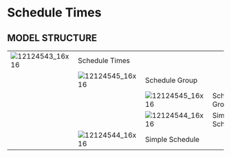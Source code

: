 # Schedule Times

## MODEL STRUCTURE

|                      |                      |                      |                 |
|----------------------|----------------------|----------------------|-----------------|
| ![12124543_16x16](upload://3RwbHRyygvZMbFZMsB95mGBkJDT.png) | Schedule Times       |                      |                 |
|                      | ![12124545_16x16](upload://noEREAS8R5mxuUAotzsUAeD8U69.png) | Schedule Group       |                 |
|                      |                      | ![12124545_16x16](upload://noEREAS8R5mxuUAotzsUAeD8U69.png) | Schedule Group  |
|                      |                      | ![12124544_16x16](upload://dWm2dOTv6ES8SaDY9x9PzERBF68.png) | Simple Schedule |
|                      | ![12124544_16x16](upload://dWm2dOTv6ES8SaDY9x9PzERBF68.png) | Simple Schedule      |                 |
